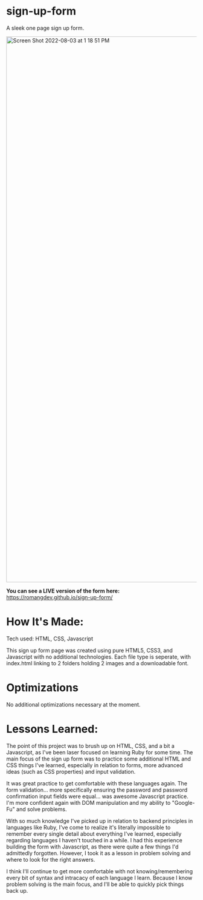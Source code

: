 # sign-up-form

A sleek one page sign up form.

<img width="1440" alt="Screen Shot 2022-08-03 at 1 18 51 PM" src="https://user-images.githubusercontent.com/74276666/182669962-a31d4e07-d64e-46e1-aae2-47fb7457398a.png">

**You can see a LIVE version of the form here:** https://romangdev.github.io/sign-up-form/

# How It's Made:
Tech used: HTML, CSS, Javascript

This sign up form page was created using pure HTML5, CSS3, and Javascript with no additional technologies. Each file type is seperate, with index.html linking to 2 folders holding 2 images and a downloadable font. 

# Optimizations
No additional optimizations necessary at the moment. 

# Lessons Learned:
The point of this project was to brush up on HTML, CSS, and a bit a Javascript, as I've been laser focused on learning Ruby for some time. The main focus of the sign up form was to practice some additional HTML and CSS things I've learned, especially in relation to forms, more advanced ideas (such as CSS properties) and input validation. 

It was great practice to get comfortable with these languages again. The form validation... more specifically ensuring the password and password confirmation input fields were equal... was awesome Javascript practice. I'm more confident again with DOM manipulation and my ability to "Google-Fu" and solve problems. 

With so much knowledge I've picked up in relation to backend principles in languages like Ruby, I've come to realize it's literally impossible to remember every single detail about everything I've learned, especially regarding languages I haven't touched in a while. I had this experience building the form with Javascript, as there were quite a few things I'd admittedly forgotten. However, I took it as a lesson in problem solving and where to look for the right answers.

I think I'll continue to get more comfortable with not knowing/remembering every bit of syntax and intracacy of each language I learn. Because I know problem solving is the main focus, and I'll be able to quickly pick things back up. 
